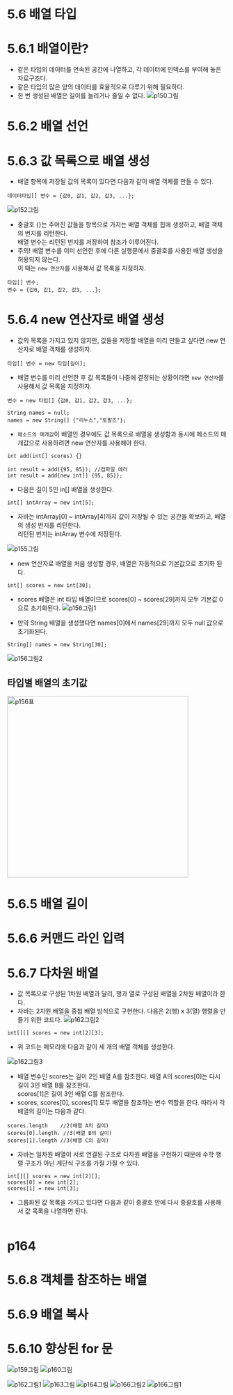 # 5.6 배열 타입
# 5.6.1 배열이란?
- 같은 타입의 데이터를 연속된 공간에 나열하고, 각 데이터에 인덱스를 부여해 놓은 자료구조다.
- 같은 타입의 많은 양의 데이터를 효율적으로 다루기 위해 필요하다.
- 한 번 생성된 배열은 길이를 늘리거나 줄일 수 없다.
![p150그림](https://user-images.githubusercontent.com/40673012/99615051-1276cc80-2a5e-11eb-8d39-b7c322befacc.png)

# 5.6.2 배열 선언

# 5.6.3 값 목록으로 배열 생성
- 배열 항목에 저장될 값의 목록이 있다면 다음과 같이 배열 객체를 만들 수 있다. <br />
```
데이터타입[] 변수 = {값0, 값1, 값2, 값3, ...};
```
![p152그림](https://user-images.githubusercontent.com/40673012/99615054-130f6300-2a5e-11eb-8faa-e41598ce5b07.png)
- 중괄호 {}는 주어진 값들을 항목으로 가지는 배열 객체를 힙에 생성하고, 배열 객체의 번지를 리턴한다. <br />
배열 변수는 리턴된 번지를 저장하여 참조가 이루어진다.  
- 주의! 배열 변수를 이미 선언한 후에 다른 실행문에서 중괄호를 사용한 배열 생성을 허용되지 않는다. <br />
이 때는 `new 연산자`를 사용해서 값 목록을 지정하자.
```
타입[] 변수;
변수 = {값0, 값1, 값2, 값3, ...};
```

# 5.6.4 new 연산자로 배열 생성
- 값의 목록을 가지고 있지 않지만, 값들을 저장할 배열을 미리 만들고 싶다면 new 연산자로 배열 객체를 생성하자.
```
타입[] 변수 = new 타입[길이];
```

- 배열 변수를 미리 선언한 후 값 목록들이 나중에 결정되는 상황이라면  `new 연산자`를 사용해서 값 목록을 지정하자.
```
변수 = new 타입[] {값0, 값1, 값2, 값3, ...};

String names = null;
names = new String[] {"리누스","토발즈"};
```
- `메소드의 매개값`이 배열인 경우에도 값 목록으로 배열을 생성함과 동시에 메소드의 매개값으로 사용하려면 new 연산자를 사용해야 한다.
```
int add(int[] scores) {}

int result = add({95, 85}); //컴파일 에러
int result = add{new int[] {95, 85}};
```

- 다음은 길이 5인 in[] 배열을 생성한다. <br />
```
int[] intArray = new int[5];
```
-  자바는 intArray[0] ~ intArray[4]까지 값이 저장될 수 있는 공간을 확보하고, 배열의 생성 번지를 리턴한다. <br />
리턴된 번지는 intArray 변수에 저장된다.

![p155그림](https://user-images.githubusercontent.com/40673012/99615518-dd1eae80-2a5e-11eb-9606-3ecadd6f3471.png)

- new 연산자로 배열을 처음 생성할 경우, 배열은 자동적으로 기본값으로 초기화 된다. <br />
```
int[] scores = new int[30];
```

- scores 배열은 int 타입 배열이므로 scores[0] ~ scores[29]까지 모두 기본값 0으로 초기화된다.
![p156그림1](https://user-images.githubusercontent.com/40673012/99615521-ddb74500-2a5e-11eb-9384-184fb73604d9.png)

- 만약 String 배열을 생성했다면 names[0]에서 names[29]까지 모두 null 값으로 초기화된다.
```
String[] names = new String[30];
```
![p156그림2](https://user-images.githubusercontent.com/40673012/99615515-dd1eae80-2a5e-11eb-83c9-d6bca2ca30e0.png)

## 타입별 배열의 초기값 
<img width="416" alt="p156표" src="https://user-images.githubusercontent.com/40673012/99737950-c59dff00-2b0c-11eb-9c8e-0258d9c299e7.png">


# 5.6.5 배열 길이
# 5.6.6 커맨드 라인 입력
# 5.6.7 다차원 배열
- 값 목록으로 구성된 1차원 배열과 달리, 행과 열로 구성된 배열을 2차원 배열이라 한다.
- 자바는 2차원 배열을 중첩 배열 방식으로 구현한다. 다음은 2(행) x 3(열) 행렬을 만들기 위한 코드다.
![p162그림2](https://user-images.githubusercontent.com/40673012/99615509-db54eb00-2a5e-11eb-9229-98f216630f5a.png)

```
int[][] scores = new int[2][3];
```
- 위 코드는 메모리에 다음과 같이 세 개의 배열 객체를 생성한다.

![p162그림3](https://user-images.githubusercontent.com/40673012/99615506-dabc5480-2a5e-11eb-9f64-238a3cefea85.png)


- 배열 변수인 scores는 길이 2인 배열 A를 참조한다. 배열 A의 scores[0]는 다시 길이 3인 배열 B를 참조한다.   <br />
scores[1]은 길이 3인 배열 C를 참조한다.
- scores, scores[0], scores[1] 모두 배열을 참조하는 변수 역할을 한다. 따라서 각 배열의 길이는 다음과 같다.
```
scores.length    //2(배열 A의 길이)
scores[0].length. //3(배열 B의 길이)
scores[1].length //3(배열 C의 길이)
```

- 자바는 일차원 배열이 서로 연결된 구조로 다차원 배열을 구현하기 때문에 수학 행렬 구조가 아닌 계단식 구조를 가질 가질 수 있다.
```
int[][] scores = new int[2][];
scores[0] = new int[2]; 
scores[1] = new int[3];
```

- 그룹화된 값 목록을 가지고 있다면 다음과 같이 중괄호 안에 다시 중괄호를 사용해서 값 목록을 나열하면 된다.
```
```
# p164


# 5.6.8 객체를 참조하는 배열
# 5.6.9 배열 복사
# 5.6.10 향상된 for 문


![p159그림](https://user-images.githubusercontent.com/40673012/99615514-dc861800-2a5e-11eb-8a52-05fd9c14727d.png)
![p160그림](https://user-images.githubusercontent.com/40673012/99615513-dbed8180-2a5e-11eb-8fcd-54cf4fc6827e.png)


![p162그림1](https://user-images.githubusercontent.com/40673012/99615511-dbed8180-2a5e-11eb-8749-a0b7db945c15.png)
![p163그림](https://user-images.githubusercontent.com/40673012/99615501-da23be00-2a5e-11eb-80cb-5b12d2b0bc24.png)
![p164그림](https://user-images.githubusercontent.com/40673012/99615499-da23be00-2a5e-11eb-9c18-b70726eb97bb.png)
![p166그림2](https://user-images.githubusercontent.com/40673012/99615493-d6903700-2a5e-11eb-8c52-a894be2b9f42.png)
![p166그림1](https://user-images.githubusercontent.com/40673012/99615497-d8f29100-2a5e-11eb-9a75-c5a1ee5010f1.png)

